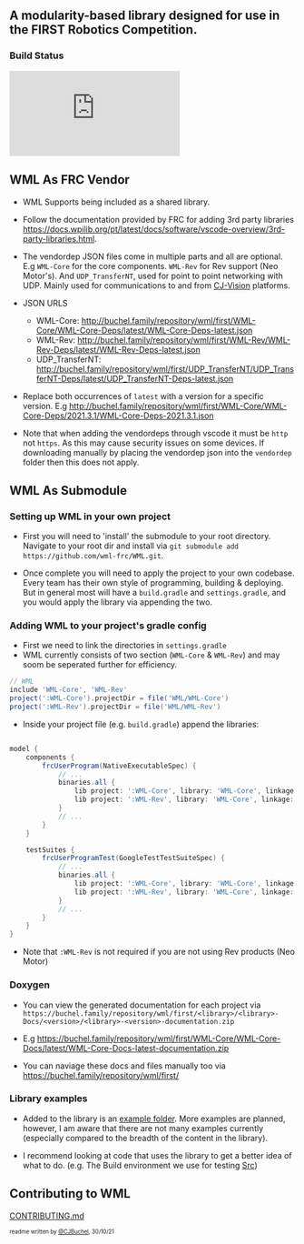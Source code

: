 <p align="center">
  <img src="https://avatars1.githubusercontent.com/u/58220426?s=200&v=4" alt=""/>
</p>



## A modularity-based library designed for use in the FIRST Robotics Competition.

### Build Status
[![Build Status](https://dev.azure.com/ConnorBuchel0890/WML/_apis/build/status/wml-frc.WML?branchName=master)](https://dev.azure.com/ConnorBuchel0890/WML/_build/latest?definitionId=7&branchName=master)

## WML As FRC Vendor
- WML Supports being included as a shared library.

- Follow the documentation provided by FRC for adding 3rd party libraries https://docs.wpilib.org/pt/latest/docs/software/vscode-overview/3rd-party-libraries.html.

- The vendordep JSON files come in multiple parts and all are optional. E.g `WML-Core` for the core components. `WML-Rev` for Rev support (Neo Motor's). And `UDP_TransferNT`, used for point to point networking with UDP. Mainly used for communications to and from [CJ-Vision](https://github.com/wml-frc/CJ-Vision) platforms.

- JSON URLS
	- WML-Core: http://buchel.family/repository/wml/first/WML-Core/WML-Core-Deps/latest/WML-Core-Deps-latest.json
	- WML-Rev: http://buchel.family/repository/wml/first/WML-Rev/WML-Rev-Deps/latest/WML-Rev-Deps-latest.json
	- UDP_TransferNT: http://buchel.family/repository/wml/first/UDP_TransferNT/UDP_TransferNT-Deps/latest/UDP_TransferNT-Deps-latest.json

- Replace both occurrences of `latest` with a version for a specific version. E.g http://buchel.family/repository/wml/first/WML-Core/WML-Core-Deps/2021.3.1/WML-Core-Deps-2021.3.1.json

- Note that when adding the vendordeps through vscode it must be `http` not `https`. As this may cause security issues on some devices. If downloading manually by placing the vendordep json into the `vendordep` folder then this does not apply.

## WML As Submodule

### Setting up WML in your own project
- First you will need to 'install' the submodule to your root directory. Navigate to your root dir and install via `git submodule add https://github.com/wml-frc/WML.git`.

- Once complete you will need to apply the project to your own codebase. Every team has their own style of programming, building & deploying. But in general most will have a `build.gradle` and `settings.gradle`, and you would apply the library via appending the two.

### Adding WML to your project's gradle config

- First we need to link the directories in `settings.gradle`
- WML currently consists of two section (`WML-Core` & `WML-Rev`) and may soom be seperated further for efficiency.
```gradle
// WML
include 'WML-Core', 'WML-Rev'
project(':WML-Core').projectDir = file('WML/WML-Core')
project(':WML-Rev').projectDir = file('WML/WML-Rev')
```

- Inside your project file (e.g. `build.gradle`) append the libraries:
```gradle

model {
	components {
		frcUserProgram(NativeExecutableSpec) {
			// ...
			binaries.all {
				lib project: ':WML-Core', library: 'WML-Core', linkage: 'shared' // can also be static
				lib project: ':WML-Rev', library: 'WML-Core', linkage: 'shared' // can also be static
			}
			// ...
		}
	}

	testSuites {
		frcUserProgramTest(GoogleTestTestSuiteSpec) {
			// ...
			binaries.all {
				lib project: ':WML-Core', library: 'WML-Core', linkage: 'shared'
				lib project: ':WML-Rev', library: 'WML-Core', linkage: 'shared'
			}
			// ...
		}
	}
}

```
- Note that `:WML-Rev` is not required if you are not using Rev products (Neo Motor) 

### Doxygen
- You can view the generated documentation for each project via `https://buchel.family/repository/wml/first/<library>/<library>-Docs/<version>/<library>-<version>-documentation.zip`
- E.g https://buchel.family/repository/wml/first/WML-Core/WML-Core-Docs/latest/WML-Core-Docs-latest-documentation.zip

- You can naviage these docs and files manually too via https://buchel.family/repository/wml/first/

### Library examples
- Added to the library is an [example folder](/examples/). More examples are planned, however, I am aware that there are not many examples currently (especially compared to the breadth of the content in the library).

- I recommend looking at code that uses the library to get a better idea of what to do. (e.g. The Build environment we use for testing [Src](Robot/src/main))


## Contributing to WML
[CONTRIBUTING.md](CONTRIBUTING.md)


<sub><sup>readme written by [@CJBuchel](https://github.com/CJBuchel), 30/10/21</sup></sub>
